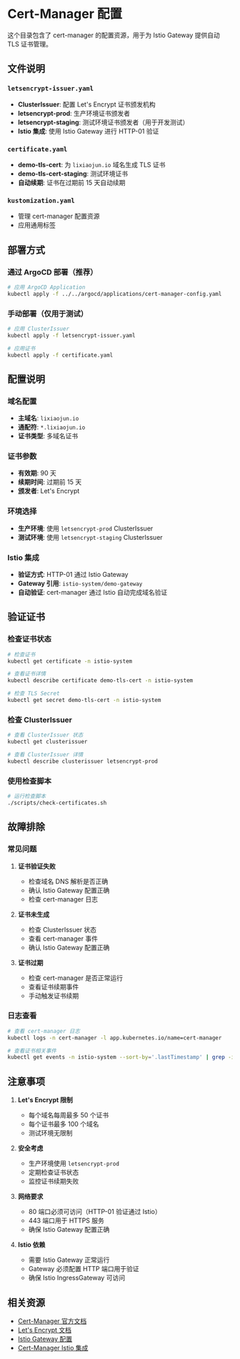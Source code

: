 # Cert-Manager 配置

这个目录包含了 cert-manager 的配置资源，用于为 Istio Gateway 提供自动 TLS 证书管理。

## 文件说明

### `letsencrypt-issuer.yaml`
- **ClusterIssuer**: 配置 Let's Encrypt 证书颁发机构
- **letsencrypt-prod**: 生产环境证书颁发者
- **letsencrypt-staging**: 测试环境证书颁发者（用于开发测试）
- **Istio 集成**: 使用 Istio Gateway 进行 HTTP-01 验证

### `certificate.yaml`
- **demo-tls-cert**: 为 `lixiaojun.io` 域名生成 TLS 证书
- **demo-tls-cert-staging**: 测试环境证书
- **自动续期**: 证书在过期前 15 天自动续期

### `kustomization.yaml`
- 管理 cert-manager 配置资源
- 应用通用标签

## 部署方式

### 通过 ArgoCD 部署（推荐）
```bash
# 应用 ArgoCD Application
kubectl apply -f ../../argocd/applications/cert-manager-config.yaml
```

### 手动部署（仅用于测试）
```bash
# 应用 ClusterIssuer
kubectl apply -f letsencrypt-issuer.yaml

# 应用证书
kubectl apply -f certificate.yaml
```

## 配置说明

### 域名配置
- **主域名**: `lixiaojun.io`
- **通配符**: `*.lixiaojun.io`
- **证书类型**: 多域名证书

### 证书参数
- **有效期**: 90 天
- **续期时间**: 过期前 15 天
- **颁发者**: Let's Encrypt

### 环境选择
- **生产环境**: 使用 `letsencrypt-prod` ClusterIssuer
- **测试环境**: 使用 `letsencrypt-staging` ClusterIssuer

### Istio 集成
- **验证方式**: HTTP-01 通过 Istio Gateway
- **Gateway 引用**: `istio-system/demo-gateway`
- **自动验证**: cert-manager 通过 Istio 自动完成域名验证

## 验证证书

### 检查证书状态
```bash
# 检查证书
kubectl get certificate -n istio-system

# 查看证书详情
kubectl describe certificate demo-tls-cert -n istio-system

# 检查 TLS Secret
kubectl get secret demo-tls-cert -n istio-system
```

### 检查 ClusterIssuer
```bash
# 查看 ClusterIssuer 状态
kubectl get clusterissuer

# 查看 ClusterIssuer 详情
kubectl describe clusterissuer letsencrypt-prod
```

### 使用检查脚本
```bash
# 运行检查脚本
./scripts/check-certificates.sh
```

## 故障排除

### 常见问题

1. **证书验证失败**
   - 检查域名 DNS 解析是否正确
   - 确认 Istio Gateway 配置正确
   - 检查 cert-manager 日志

2. **证书未生成**
   - 检查 ClusterIssuer 状态
   - 查看 cert-manager 事件
   - 确认 Istio Gateway 配置正确

3. **证书过期**
   - 检查 cert-manager 是否正常运行
   - 查看证书续期事件
   - 手动触发证书续期

### 日志查看
```bash
# 查看 cert-manager 日志
kubectl logs -n cert-manager -l app.kubernetes.io/name=cert-manager

# 查看证书相关事件
kubectl get events -n istio-system --sort-by='.lastTimestamp' | grep -i certificate
```

## 注意事项

1. **Let's Encrypt 限制**
   - 每个域名每周最多 50 个证书
   - 每个证书最多 100 个域名
   - 测试环境无限制

2. **安全考虑**
   - 生产环境使用 `letsencrypt-prod`
   - 定期检查证书状态
   - 监控证书续期失败

3. **网络要求**
   - 80 端口必须可访问（HTTP-01 验证通过 Istio）
   - 443 端口用于 HTTPS 服务
   - 确保 Istio Gateway 配置正确

4. **Istio 依赖**
   - 需要 Istio Gateway 正常运行
   - Gateway 必须配置 HTTP 端口用于验证
   - 确保 Istio IngressGateway 可访问

## 相关资源

- [Cert-Manager 官方文档](https://cert-manager.io/docs/)
- [Let's Encrypt 文档](https://letsencrypt.org/docs/)
- [Istio Gateway 配置](https://istio.io/latest/docs/reference/config/networking/gateway/)
- [Cert-Manager Istio 集成](https://cert-manager.io/docs/configuration/acme/http01/istio/)
